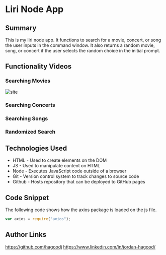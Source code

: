 # Liri Node App

## Summary
This is my liri node app. It functions to search for a movie, concert, or song the user inputs in the command window. It also returns a random movie, song, or concert if the user selects the random choice in the initial prompt.

## Functionality Videos
### Searching Movies
![site](./)
### Searching Concerts
### Searching Songs
### Randomized Search

## Technologies Used 
- HTML - Used to create elements on the DOM
- JS - Used to manipulate content on HTML
- Node - Executes JavaScript code outside of a browser
- Git - Version control system to track changes to source code
- Github - Hosts repository that can be deployed to GitHub pages

## Code Snippet
The following code shows how the axios package is loaded on the js file. 
```js
var axios = require("axios");
```

## Author Links
https://github.com/hagoodj
https://www.linkedin.com/in/jordan-hagood/
